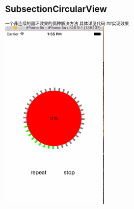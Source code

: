 # SubsectionCircularView
一个非连续的圆环效果的俩种解决方法 具体详见代码
##实现效果
![SubsectionCircularView icon](https://github.com/honzon-0/SubsectionCircularView/blob/master/Examle/source/CircularViewGif.gif)

